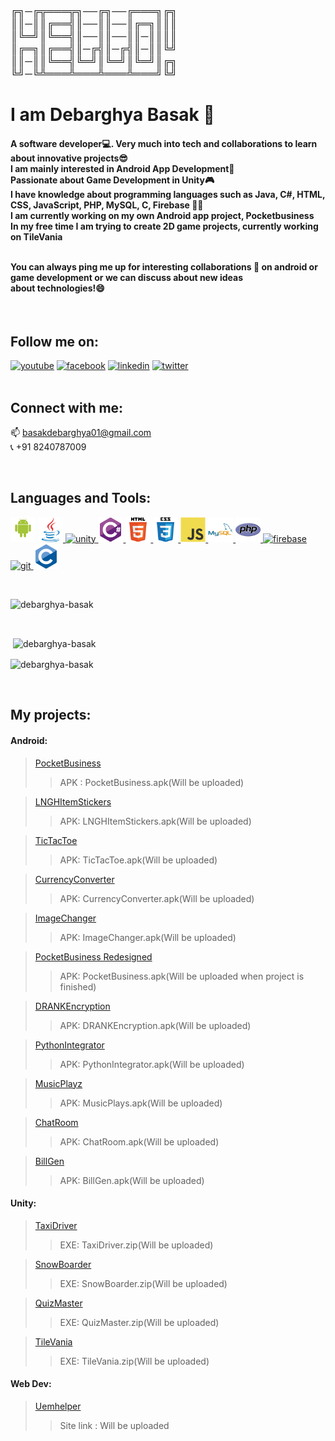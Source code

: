 <!-- <img src="https://user-images.githubusercontent.com/106986982/186013654-9201c640-6ac8-4d67-9e0d-c94b0bb6df90.gif?raw=true" height=400 /> -->

<h3>
  
<!-- <img align="right" src="https://user-images.githubusercontent.com/106986982/185974160-f89d38c9-e71b-446b-9bff-2c1c467607bf.gif?raw=true" width="200" height="200" /> -->
  
╔╗─╔╦═══╦╗──╔╗──╔═══╗╔╗<br>
║║─║║╔══╣║──║║──║╔═╗║║║<br>
║╚═╝║╚══╣║──║║──║║─║║║║<br>
║╔═╗║╔══╣║─╔╣║─╔╣║─║║╚╝<br>
║║─║║╚══╣╚═╝║╚═╝║╚═╝║╔╗<br>
╚╝─╚╩═══╩═══╩═══╩═══╝╚╝<br>
  
</h3>

# I am Debarghya Basak 👋

<h4>
A software developer💻. Very much into tech and collaborations to learn about innovative projects😎<br>
I am mainly interested in Android App Development📱<br>
Passionate about Game Development in Unity🎮<br>
I have knowledge about programming languages such as Java, C#, HTML, CSS, JavaScript, PHP, MySQL, C, Firebase 👨‍🎓<br>
I am currently working on my own Android app project, Pocketbusiness<br>
In my free time I am trying to create 2D game projects, currently working on TileVania<br><br>

You can always ping me up for interesting collaborations 🤝 on android or game development or we can discuss about new ideas about technologies!😄
</h4>

<br>

## Follow me on:<br>

<div>
  <!--<a href="https://www.instagram.com/deb_arg_hya/"><img alt="instagram" src="https://user-images.githubusercontent.com/106986982/186014923-da416ee5-e874-4ec8-ac2c-a345bfb76c77.png" width="50" height="50" /></a>-->
  <a href="https://www.youtube.com/channel/UC2r1yMcTxLNy_35oo9Oai_Q"><img alt="youtube" src="https://user-images.githubusercontent.com/106986982/188495233-d786f6c1-b601-401c-a6ce-150225c0e0b2.png" width="50" height="50" /></a>
  <a href="https://www.facebook.com/100012332310879/"><img alt="facebook" src="https://user-images.githubusercontent.com/106986982/186015217-dfef89d0-1c67-48f3-b130-081b1b667b28.png" width="50" height="50" /></a>
  <a href="https://www.linkedin.com/mwlite/in/debarghya-basak-28b3b41b4/"><img alt="linkedin" src="https://user-images.githubusercontent.com/106986982/186016112-3da74cd5-b4c7-4aff-94bb-fa22a9db011a.png" width="50" height="50" /></a>
  <a href="https://mobile.twitter.com/basak_debarghya/"><img alt="twitter" src="https://user-images.githubusercontent.com/106986982/186016428-49eed44e-5f01-418f-a3a2-e807394f3910.png" width="50" height="50" /></a>
</div>

<br>


## Connect with me:<br>

📫 basakdebarghya01@gmail.com<br>
📞 +91 8240787009

<!-- <p align="left"> <a href="https://github.com/ryo-ma/github-profile-trophy"><img src="https://github-profile-trophy.vercel.app/?username=debarghya-basak" alt="debarghya-basak" /></a> </p> -->

</p>

<br> 

## Languages and Tools:

<p align="left"> 
  
<a href="https://developer.android.com" target="_blank" rel="noreferrer"> <img src="https://raw.githubusercontent.com/devicons/devicon/master/icons/android/android-original-wordmark.svg" alt="android" width="40" height="40"/></a>
<a href="https://www.java.com" target="_blank" rel="noreferrer"> <img src="https://raw.githubusercontent.com/devicons/devicon/master/icons/java/java-original.svg" alt="java" width="40" height="40"/> </a>
<a href="https://unity.com/" target="_blank" rel="noreferrer"> <img src="https://www.vectorlogo.zone/logos/unity3d/unity3d-icon.svg" alt="unity" width="40" height="40"/> </a>
<a href="https://www.w3schools.com/cs/" target="_blank" rel="noreferrer"> <img src="https://raw.githubusercontent.com/devicons/devicon/master/icons/csharp/csharp-original.svg" alt="csharp" width="40" height="40"/> </a>
<a href="https://www.w3.org/html/" target="_blank" rel="noreferrer"> <img src="https://raw.githubusercontent.com/devicons/devicon/master/icons/html5/html5-original-wordmark.svg" alt="html5" width="40" height="40"/> </a>
<a href="https://www.w3schools.com/css/" target="_blank" rel="noreferrer"> <img src="https://raw.githubusercontent.com/devicons/devicon/master/icons/css3/css3-original-wordmark.svg" alt="css3" width="40" height="40"/> </a>
<a href="https://developer.mozilla.org/en-US/docs/Web/JavaScript" target="_blank" rel="noreferrer"> <img src="https://raw.githubusercontent.com/devicons/devicon/master/icons/javascript/javascript-original.svg" alt="javascript" width="40" height="40"/> </a>
<a href="https://www.mysql.com/" target="_blank" rel="noreferrer"> <img src="https://raw.githubusercontent.com/devicons/devicon/master/icons/mysql/mysql-original-wordmark.svg" alt="mysql" width="40" height="40"/> </a>
<a href="https://www.php.net" target="_blank" rel="noreferrer"> <img src="https://raw.githubusercontent.com/devicons/devicon/master/icons/php/php-original.svg" alt="php" width="40" height="40"/> </a>
<a href="https://firebase.google.com/" target="_blank" rel="noreferrer"> <img src="https://www.vectorlogo.zone/logos/firebase/firebase-icon.svg" alt="firebase" width="40" height="40"/> </a>
<a href="https://git-scm.com/" target="_blank" rel="noreferrer"> <img src="https://www.vectorlogo.zone/logos/git-scm/git-scm-icon.svg" alt="git" width="40" height="40"/> </a>
<a href="https://www.cprogramming.com/" target="_blank" rel="noreferrer"> <img src="https://raw.githubusercontent.com/devicons/devicon/master/icons/c/c-original.svg" alt="c" width="40" height="40"/> </a> 

</p>

<br>

<p align="left"> <img src="https://komarev.com/ghpvc/?username=debarghya-basak&label=Profile%20views&color=0e75b6&style=flat" alt="debarghya-basak" /> </p>
<br>

<p>&nbsp;<img align="center" src="https://github-readme-stats.vercel.app/api?username=debarghya-basak&show_icons=true&locale=en" alt="debarghya-basak" /></p>

<p><img align="center" src="https://github-readme-streak-stats.herokuapp.com/?user=debarghya-basak&" alt="debarghya-basak" /></p>

<br>

## My projects:<br>
#### Android:<br>
> [PocketBusiness](https://github.com/Debarghya-Basak/PocketBusiness)
>> APK : PocketBusiness.apk(Will be uploaded)

> [LNGHItemStickers](https://github.com/Debarghya-Basak/LNGHItemStickers)
>> APK: LNGHItemStickers.apk(Will be uploaded)

> [TicTacToe](https://github.com/Debarghya-Basak/Tic-Tac-Toe)
>> APK: TicTacToe.apk(Will be uploaded)

> [CurrencyConverter](https://github.com/Debarghya-Basak/Currency-Converter)
>> APK: CurrencyConverter.apk(Will be uploaded)

> [ImageChanger](https://github.com/Debarghya-Basak/Image-Changer)
>> APK: ImageChanger.apk(Will be uploaded)

> [PocketBusiness Redesigned](https://github.com/Debarghya-Basak/PocketBusiness-Redesigned)
>> APK: PocketBusiness.apk(Will be uploaded when project is finished)

> [DRANKEncryption](https://github.com/Debarghya-Basak/DRANKEncryption)
>> APK: DRANKEncryption.apk(Will be uploaded)

> [PythonIntegrator](https://github.com/Debarghya-Basak/PythonIntegrator)
>> APK: PythonIntegrator.apk(Will be uploaded)

> [MusicPlayz](https://github.com/Debarghya-Basak/MusicPlayz)
>> APK: MusicPlays.apk(Will be uploaded)

> [ChatRoom](https://github.com/Debarghya-Basak/ChatRoom)
>> APK: ChatRoom.apk(Will be uploaded)

> [BillGen](https://github.com/Debarghya-Basak/BillGen)
>> APK: BillGen.apk(Will be uploaded)


#### Unity:<br>
> [TaxiDriver](https://github.com/Debarghya-Basak/TaxiDriver)
>> EXE: TaxiDriver.zip(Will be uploaded)

> [SnowBoarder](https://github.com/Debarghya-Basak/SnowBoarder)
>> EXE: SnowBoarder.zip(Will be uploaded)

> [QuizMaster](https://github.com/Debarghya-Basak/Quiz-Master)
>> EXE: QuizMaster.zip(Will be uploaded)

> [TileVania](https://github.com/Debarghya-Basak/TileVania)
>> EXE: TileVania.zip(Will be uploaded)

#### Web Dev:<br>
> [Uemhelper](https://github.com/Debarghya-Basak/UEMHelper)
>>Site link : Will be uploaded
